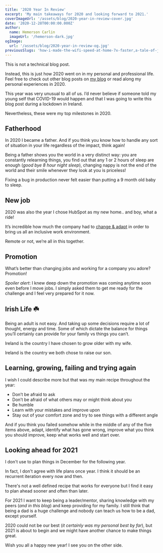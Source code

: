```yaml
---
title: '2020 Year In Review'
excerpt: 'My main takeaways for 2020 and looking forward to 2021.'
coverImageUrl: '/assets/blog/2020-year-in-review-cover.jpg'
date: '2020-12-28T00:00:00.000Z'
author:
  name: Hemerson Carlin
  imageUrl: '/hemerson-dark.jpg'
ogImage:
  url: '/assets/blog/2020-year-in-review-og.jpg'
previousSlugs: 'how-i-made-the-wifi-speed-at-home-7x-faster,a-tale-of-javascript-errors,styled-components-and-css-variables'
---
```


This is not a technical blog post.

Instead, this is just how 2020 went on in my personal and professional life.
Feel free to check out other blog posts on <a href="/blog">my blog</a> or read along my personal experiences in 2020. 

This year was very unusual to all of us. 
I’d never believe if someone told my young self that COVID-19 would happen and that I was going to write this blog post during a lockdown in Ireland. 

Nevertheless, these were my top milestones in 2020.

## Fatherhood

In 2020 I became a father.
And if you think you know how to handle any sort of situation in your life regardless of the impact, think again!

Being a father shows you the world in a very distinct way: you are constantly relearning things, you find out that any 1 or 2 hours of sleep are enough (_good bye 8 hour night sleep_), changing nappy is not the end of the world and their smile whenever they look at you is priceless!

Fixing a bug in production never felt easier than putting a 9 month old baby to sleep. 

## New job

2020 was also the year I chose HubSpot as my new home.. and boy, what a ride!

It’s incredible how much the company had to <a href="https://medium.com/@HubSpot/survey-says-the-future-of-work-at-hubspot-is-flexible-3b677730b8e5" target="_blank">change & adapt</a> in order to bring us all an inclusive work environment.

Remote or not, we’re all in this together.

## Promotion

What’s better than changing jobs and working for a company you adore? Promotion! 

_Spoiler alert_: I knew deep down the promotion was coming anytime soon even before I move jobs.
I simply asked them to get me ready for the challenge and I feel very prepared for it now. 

## Irish Life ☘️

Being an adult is not easy.
And taking up some decisions require a lot of thought, energy and time.
Some of which dictate the balance for things you’ll certainly can provide for your family vs things you can’t. 

Ireland is the country I have chosen to grow older with my wife.

Ireland is the country we both chose to raise our son.

## Learning, growing, failing and trying again 

I wish I could describe more but that was my main recipe throughout the year:

- Don’t be afraid to ask
- Don’t be afraid of what others may or might think about you
- Be humble
- Learn with your mistakes and improve upon
- Stay out of your comfort zone and try to see things with a different angle

And if you think you failed somehow while in the middle of any of the five items above, adapt, identify what has gone wrong, improve what you think you should improve, keep what works well and start over.

## Looking ahead for 2021

I don't use to plan things in December for the following year.

In fact, I don't agree with life plans once year.
I think it should be an recurrent iteration every now and then.

There's not a well defined recipe that works for everyone but I find it easy to plan ahead sooner and often than later.

For 2021 I want to keep being a leader/mentor, sharing knowledge with my peers (_and in this blog_) and keep providing for my family.
I still think that being a dad is a huge challenge and nobody can teach us how to be a dad, except yourself.

2020 could not be our best (_it certainly was my personal best by far_), but 2021 is about to begin and we might have another chance to make things great.

Wish you all a happy new year!
I see you on the other side.

